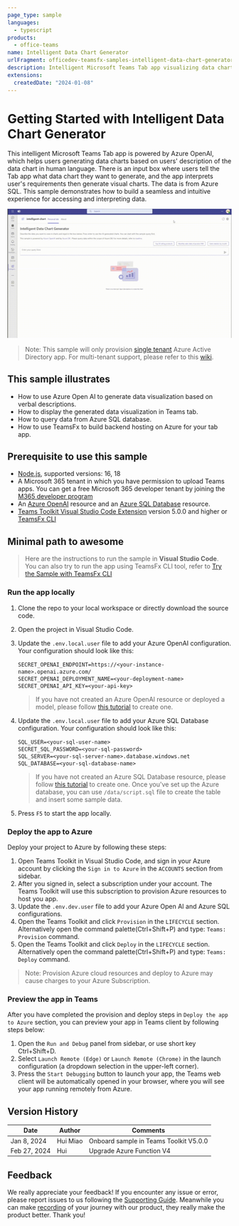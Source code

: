 ```yaml
---
page_type: sample
languages:
  - typescript
products:
  - office-teams
name: Intelligent Data Chart Generator
urlFragment: officedev-teamsfx-samples-intelligent-data-chart-generator
description: Intelligent Microsoft Teams Tab app visualizing data charts based on human-language description. Powered by Azure OpenAI and Azure SQL.
extensions:
  createdDate: "2024-01-08"
---
```


# Getting Started with Intelligent Data Chart Generator

This intelligent Microsoft Teams Tab app is powered by Azure OpenAI, which helps users generating data charts based on users' description of the data chart in human language. There is an input box where users tell the Tab app what data chart they want to generate, and the app interprets user's requirements then generate visual charts. The data is from Azure SQL. This sample demonstrates how to build a seamless and intuitive experience for accessing and interpreting data.

![Intelligent Chart](assets/sampleDemo.gif)

> Note: This sample will only provision [single tenant](https://learn.microsoft.com/azure/active-directory/develop/single-and-multi-tenant-apps#who-can-sign-in-to-your-app) Azure Active Directory app. For multi-tenant support, please refer to this [wiki](https://aka.ms/teamsfx-multi-tenant).

## This sample illustrates

- How to use Azure Open AI to generate data visualization based on verbal descriptions.
- How to display the generated data visualization in Teams tab.
- How to query data from Azure SQL database.
- How to use TeamsFx to build backend hosting on Azure for your tab app.

## Prerequisite to use this sample

- [Node.js](https://nodejs.org/), supported versions: 16, 18
- A Microsoft 365 tenant in which you have permission to upload Teams apps. You can get a free Microsoft 365 developer tenant by joining the [M365 developer program](https://developer.microsoft.com/en-us/microsoft-365/dev-program)
- An [Azure OpenAI](https://aka.ms/azureopenai) resource and an [Azure SQL Database](https://aka.ms/azuredb) resource.
- [Teams Toolkit Visual Studio Code Extension](https://aka.ms/teams-toolkit) version 5.0.0 and higher or [TeamsFx CLI](https://aka.ms/teamsfx-toolkit-cli)

## Minimal path to awesome

> Here are the instructions to run the sample in **Visual Studio Code**. You can also try to run the app using TeamsFx CLI tool, refer to [Try the Sample with TeamsFx CLI](cli.md)

### Run the app locally

1. Clone the repo to your local workspace or directly download the source code.
2. Open the project in Visual Studio Code.
3. Update the `.env.local.user` file to add your Azure OpenAI configuration. Your configuration should look like this:

   ```
   SECRET_OPENAI_ENDPOINT=https://<your-instance-name>.openai.azure.com/
   SECRET_OPENAI_DEPLOYMENT_NAME=<your-deployment-name>
   SECRET_OPENAI_API_KEY=<your-api-key>
   ```

   > If you have not created an Azure OpenAI resource or deployed a model, please follow [this tutorial](https://learn.microsoft.com/en-us/azure/ai-services/openai/how-to/create-resource?pivots=web-portal) to create one.

4. Update the `.env.local.user` file to add your Azure SQL Database configuration. Your configuration should look like this:

   ```
   SQL_USER=<your-sql-user-name>
   SECRET_SQL_PASSWORD=<your-sql-password>
   SQL_SERVER=<your-sql-server-name>.database.windows.net
   SQL_DATABASE=<your-sql-database-name>
   ```

   > If you have not created an Azure SQL Database resource, please follow [this tutorial](https://learn.microsoft.com/azure/azure-sql/database/single-database-create-quickstart?view=azuresql&tabs=azure-portal) to create one. Once you've set up the Azure database, you can use `/data/script.sql` file to create the table and insert some sample data.

5. Press `F5` to start the app locally.

### Deploy the app to Azure

Deploy your project to Azure by following these steps:

1. Open Teams Toolkit in Visual Studio Code, and sign in your Azure account by clicking the `Sign in to Azure` in the `ACCOUNTS` section from sidebar.
2. After you signed in, select a subscription under your account. The Teams Toolkit will use this subscription to provision Azure resources to host you app.
3. Update the `.env.dev.user` file to add your Azure Open AI and Azure SQL configurations.
4. Open the Teams Toolkit and click `Provision` in the `LIFECYCLE` section. Alternatively open the command palette(Ctrl+Shift+P) and type: `Teams: Provision` command.
5. Open the Teams Toolkit and click `Deploy` in the `LIFECYCLE` section. Alternatively open the command palette(Ctrl+Shift+P) and type: `Teams: Deploy` command.

> Note: Provision Azure cloud resources and deploy to Azure may cause charges to your Azure Subscription.

### Preview the app in Teams

After you have completed the provision and deploy steps in `Deploy the app to Azure` section, you can preview your app in Teams client by following steps below:

1. Open the `Run and Debug` panel from sidebar, or use short key Ctrl+Shift+D.
2. Select `Launch Remote (Edge)` or `Launch Remote (Chrome)` in the launch configuration (a dropdown selection in the upper-left corner).
3. Press the `Start Debugging` button to launch your app, the Teams web client will be automatically opened in your browser, where you will see your app running remotely from Azure.

## Version History

| Date         | Author   | Comments                               |
| ------------ | -------- | -------------------------------------- |
| Jan 8, 2024  | Hui Miao | Onboard sample in Teams Toolkit V5.0.0 |
| Feb 27, 2024 | Hui      | Upgrade Azure Function V4              |

## Feedback

We really appreciate your feedback! If you encounter any issue or error, please report issues to us following the [Supporting Guide](https://github.com/OfficeDev/TeamsFx-Samples/blob/dev/SUPPORT.md). Meanwhile you can make [recording](https://aka.ms/teamsfx-record) of your journey with our product, they really make the product better. Thank you!


<!-- /testing with comment -->